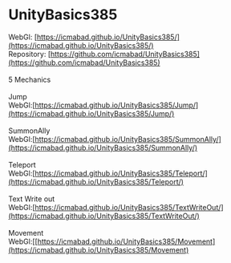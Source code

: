 # UnityBasics385

WebGl: [https://icmabad.github.io/UnityBasics385/](https://icmabad.github.io/UnityBasics385/)<br />
Repository: [https://github.com/icmabad/UnityBasics385](https://github.com/icmabad/UnityBasics385)<br />
<br />
5 Mechanics<br />
<br />
Jump<br />
WebGl:[https://icmabad.github.io/UnityBasics385/Jump/](https://icmabad.github.io/UnityBasics385/Jump/)<br />
<br />
SummonAlly<br />
WebGl:[https://icmabad.github.io/UnityBasics385/SummonAlly/](https://icmabad.github.io/UnityBasics385/SummonAlly/)<br />
<br />
Teleport<br />
WebGl:[https://icmabad.github.io/UnityBasics385/Teleport/](https://icmabad.github.io/UnityBasics385/Teleport/)<br />
<br />
Text Write out<br />
WebGl:[https://icmabad.github.io/UnityBasics385/TextWriteOut/](https://icmabad.github.io/UnityBasics385/TextWriteOut/)<br />
<br />
Movement<br />
WebGl:[[https://icmabad.github.io/UnityBasics385/Movement](https://icmabad.github.io/UnityBasics385/Movement)